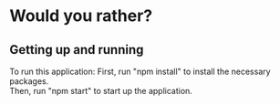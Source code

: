 # Would you rather?



## Getting up and running

To run this application:
First, run "npm install" to install the necessary packages.   
Then, run "npm start" to start up the application.